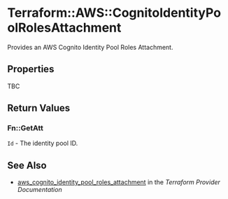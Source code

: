 # Terraform::AWS::CognitoIdentityPoolRolesAttachment

Provides an AWS Cognito Identity Pool Roles Attachment.

## Properties

TBC

## Return Values

### Fn::GetAtt

`Id` - The identity pool ID.

## See Also

* [aws_cognito_identity_pool_roles_attachment](https://www.terraform.io/docs/providers/aws/r/cognito_identity_pool_roles_attachment.html) in the _Terraform Provider Documentation_